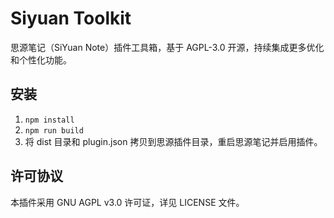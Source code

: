 # Siyuan Toolkit

思源笔记（SiYuan Note）插件工具箱，基于 AGPL-3.0 开源，持续集成更多优化和个性化功能。

## 安装

1. `npm install`
2. `npm run build`
3. 将 dist 目录和 plugin.json 拷贝到思源插件目录，重启思源笔记并启用插件。

## 许可协议

本插件采用 GNU AGPL v3.0 许可证，详见 LICENSE 文件。
